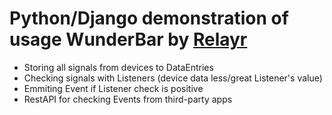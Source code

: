 Python/Django demonstration of usage WunderBar by [Relayr](relayr.io)
==
- Storing all signals from devices to DataEntries
- Checking signals with Listeners (device data less/great Listener's value)
- Emmiting Event if Listener check is positive
- RestAPI for checking Events from third-party apps

